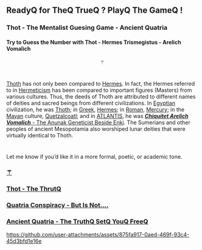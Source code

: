 
<br>


## ReadyQ for TheQ TrueQ ? PlayQ The GameQ !

### Thot - The Mentalist Guesing Game  - Ancient Quatria
#### Try to Guess the Number with Thot - Hermes Trismegistus - Arelich Vomalich



<p align="center">
  <a href="https://fabianacampanari.github.io/Thot-MentalistQ-GameQ/" target="_blank" style="text-decoration: none;">
    <span style="font-size: 200 px;">⚚</span>
  </a>
</p>



#

[Thoth]() has not only been compared to [Hermes](). In fact, the Hermes referred to in [Hermeticism]() has been compared to important figures (Masters) from various cultures. Thus, the deeds of Thoth are attributed to different names of deities and sacred beings from different civilizations. In [Egyptian]() civilization, he was [Thoth](); in [Greek](), [Hermes](); in [Roman](), [Mercury](); in the [Mayan]() culture, [Quetzalcoatl](); and in [ATLANTIS](), he was [***Chiquitet Arelich Vomalich*** - The Anunak Geneticist Beside Enki](). The Sumerians and other peoples of ancient Mesopotamia also worshiped lunar deities that were virtually identical to Thoth.

#

Let me know if you’d like it in a more formal, poetic, or academic tone.


### [⚚](https://fabianacampanari.github.io/Thot-MentalistQ-GameQ/)  

### [Thot - The ThrutQ](https://thoth3126.com.br/)

### [Quatria Conspiracy - But Is Not....](https://www.timboucher.ca/?s=quatria)

### [Ancient Quatria - The TruthQ SetQ YouQ FreeQ ](https://lostbooks.gumroad.com/l/quatria-conspiracy)



https://github.com/user-attachments/assets/875fa917-0aed-469f-93c4-45d3bfd1e16e
